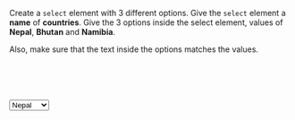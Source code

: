 Create a `select` element with 3 different
options. Give the `select` element a **name**
of **countries**. Give the 3 options inside the
select element, values of **Nepal**, **Bhutan**
and **Namibia**.

Also, make sure that the text inside the options
matches the values.

<Editor lang="html" type="exercise">
<code>
<form>

</form>
</code>

<solution>
<form>
  <select name="countries">
      <option value="nepal">Nepal</option>
      <option value="bhutan">Bhutan</option>
      <option value="namibia">Namibia</option>
  </select>
</form>
</solution>
</Editor>